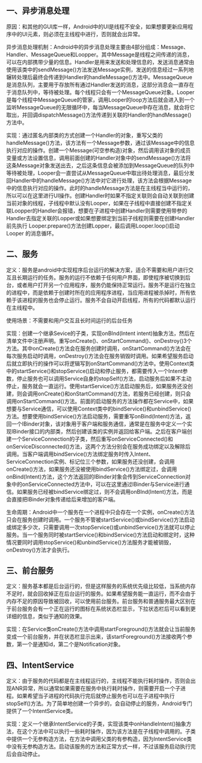 ## 一、异步消息处理

原因：和其他的GUI库一样，Android中的UI是线程不安全，如果想要更新应用程序中的UI元素，则必须在主线程中进行，否则就会出异常。

异步消息处理机制：Android中的异步消息处理主要由4部分组成：Message、Handler、MessageQueue和Loopper。其中Message是线程之间传递的消息，可以在内部携带少量的信息。Handler是用来发送和处理信息的，发送消息通常由使用该类中的sendMessage()方法发送Message实例，发送的信息经过一系列地辗转处理后最终会传递到Handler的handleMessage()方法中。MessageQueue是消息队列，主要用于存放所有通过Handler发送的消息，这部分消息会一直存在于消息队列中，等待被处理。每个线程只会有一个MessageQueue对象。Looper是每个线程中MessageQueue的管家，调用Looper的loop方法后就会进入到一个监听MessageQueue的无限循环中，每当MessageQueue中存在消息，就会将它取出，并回调dispatchMessage()方法传递到关联的Handler的handMessage()方法中。

实现：通过匿名内部类的方式创建一个Handler的对象，重写父类的handleMessage()方法，该方法有一个Message参数，通过该Message中的信息执行对应的操作。创建一个Message(可空参构造)对象，然后调用该对象的成员变量或方法设置信息，调用前面创建的Handler对象中的sendMessage()方法将这条Message对象发送出去，之后这条信息会被添加到MessageQueue的队列中等待被处理，Looper会一直尝试从MessageQueue中取出待处理消息，最后分发回Handler中的handleMessage()方法中对它进行处理，该方法会根据Message中的信息执行对应的操作。此时的handleMessage方法是在主线程当中运行的，所以可以在这里进行UI操作。创建Handler时如果不指定关联则会自动关联到创建当前对象的线程，子线程中默认没有Looper，如果在子线程中直接创建不指定关联Loopper的Handler会报错，想要在子进程中创建Handler则需要使用带参的Handler去指定关联的Lopper或如果想要绑定到当前子线程则需要在创建Handler前先执行 Looper.prepare()方法创建Lopper，最后调用Looper.loop()启动Looper 的消息循环。

## 二、服务

定义：服务是android中实现程序后台运行的解决方案，适合不需要和用户进行交互且长期运行的任务。服务的运行不依赖于任何用户界面，即使程序被切换到后台，或者用户打开另一个应用程序，服务仍能保持正常运行。服务不是运行在独立的进程中，而是依赖于创建时所在的应用程序进程，当应用进程被杀掉时，所有依赖于该进程的服务也会停止运行。服务不会自动开启线程，所有的代码都默认运行在主线程中。

使用场景：不需要和用户交互且长时间运行的后台任务

实现：创建一个继承Sevice的子类，实现onBInd(Intent intent)抽象方法，然后在清单文件中注册声明。重写onCreate()、onStartCommand()、onDestroy()3个方法。其中onCreate()方法会在服务创建时调用，onStartCommand()方法会在每次服务启动时调用，onDestroy()方法会在服务销毁时调用。如果希望服务启动后就立即执行的操作可以将逻辑写到onStartCommand()方法中。使用Context类中的startService()和stopService()启动和停止服务，都需要传入一个Intent参数，停止服务也可以调用Service自身的stopSelf()方法，启动服务后如果不主动停止，服务就会一直运行。使用startService()方法启动服务后，如果服务还没创建，则会调用onCreate()和onStartCommand()方法，若服务已经创建，则只会调用onStartCommand()方法。前面的启动服务的方法操作都在Service中，如果想要与Service通信，可以使用Context类中的bindService()和unbindService()方法。想要使用bindService()方法启动服务，需要重写onBind(Intent)方法，返回一个IBinder对象，该对象用于客户端和服务通信，通常是在服务中定义一个实现IBinder接口的内部类，然后创建该类的实例并返回给客户端。之后在客户端创建一个ServiceConnection的子类，然后重写onServiceConnected()和onServiceDisconnected()方法，这两个方法分别会在服务成功绑定以及解除后调用。当客户端调用bindService()方法绑定服务时传入Intent、ServiceConnection实例、标记位三个参数，如果服务还没创建，会调用onCreate()方法，如果服务还没被使用bindService()方法绑定过，会调用onBind(Intent)方法，这个方法返回的IBinder对象会传到ServiceConnection对象中的onServiceConnected方法中，可以在这里通过IBinder与Service进行通信。如果服务已经被bindService绑定过，则不会调用onBInd(Intent)方法，而是会直接把IBinder对象传递给后来增加的客户端。

生命周期：Android中一个服务在一个进程中只会存在一个实例，onCreate()方法只会在服务创建时调用。一个服务不管被startService()或bindService()方法启动或绑定多少次，只需要调用一次stopService()或unbindService()方法就可以停止服务。当一个服务同时被startService()和bindService()方法启动和绑定时，这种情况要同时调用stopService()和unbindService()方法服务才能被销毁，onDestroy()方法才会执行。

## 三、前台服务

定义：服务基本都是后台运行的，但是这样服务的系统优先级比较低，当系统内存不足时，就会回收掉正在后台运行的服务。如果希望服务能一直运行，而不会由于内存不足的原因导致被回收，可以使用前台服务。前台服务和普通服务最大区别在于前台服务会有一个正在运行的图标在系统状态栏显示，下拉状态栏后可以看到更详细的信息，类似于通知的效果。

实现：在Service类onCreate()方法中调用startForeground()方法就会让当前服务变成一个前台服务，并在状态栏显示出来，该startForeground()方法接收两个参数，第一个是通知id，第二个是Notification对象。

## 四、IntentService

定义：由于服务的代码都是在主线程运行的，主线程不能执行耗时操作，否则会出现ANR异常，所以通常如果需要在服务中执行耗时操作，则需要开启一个子进程。如果希望当子进程的代码执行完后就停止服务也可以在子进程中执行stopSelf()方法。为了简单地创建一个异步的，会自动停止的服务，Android专门提供了一个IntentService类。

实现：定义一个继承IntentService的子类，实现该类中onHandleIntent()抽象方法，在这个方法中可以执行一些耗时操作，因为该方法是在子线程中调用的。子类中提供一个无参构造方法，在方法中调用父类的有参构造，因为IntentService类中没有无参构造方法。启动该服务的方法和正常方式一样，不过该服务启动执行完后会自动停止。